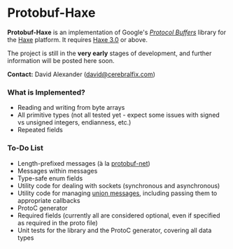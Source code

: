 Protobuf-Haxe
=============

**Protobuf-Haxe** is an implementation of Google's *[Protocol Buffers](https://code.google.com/p/protobuf/)* library for the [Haxe](http://haxe.org/) platform. It requires [Haxe 3.0](http://haxe.org/manual/haxe3) or above.

The project is still in the **very early** stages of development, and further information will be posted here soon.

**Contact:** David Alexander (<david@cerebralfix.com>)

### What is Implemented?

* Reading and writing from byte arrays
* All primitive types (not all tested yet - expect some issues with signed vs unsigned integers, endianness, etc.)
* Repeated fields

### To-Do List

* Length-prefixed messages (à la <a href="https://code.google.com/p/protobuf-net/">protobuf-net</a>)
* Messages within messages
* Type-safe enum fields
* Utility code for dealing with sockets (synchronous and asynchronous)
* Utility code for managing <a href="https://developers.google.com/protocol-buffers/docs/techniques#union">union messages</a>, including passing them to appropriate callbacks
* ProtoC generator
* Required fields (currently all are considered optional, even if specified as required in the proto file)
* Unit tests for the library and the ProtoC generator, covering all data types
